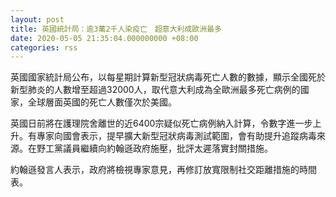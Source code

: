 ```yaml
---
layout: post
title: 英國統計局：逾3萬2千人染疫亡　超意大利成歐洲最多
date: 2020-05-05 21:35:04.000000000 +08:00
categories: rss
---
```


英國國家統計局公布，以每星期計算新型冠狀病毒死亡人數的數據，顯示全國死於新型肺炎的人數增至超過32000人，取代意大利成為全歐洲最多死亡病例的國家，全球層面英國的死亡人數僅次於美國。

英國日前將在護理院舍離世的近6400宗疑似死亡病例納入計算，令數字進一步上升。有專家向國會表示，提早擴大新型冠狀病毒測試範圍，會有助提升追蹤病毒來源。在野工黨議員繼續向約翰遜政府施壓，批評太遲落實封關措施。

約翰遜發言人表示，政府將檢視專家意見，再修訂放寬限制社交距離措施的時間表。
